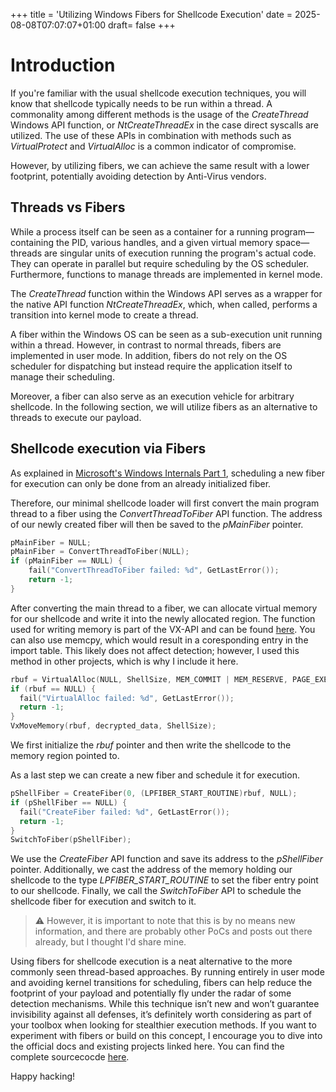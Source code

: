 +++
title = 'Utilizing Windows Fibers for Shellcode Execution'
date = 2025-08-08T07:07:07+01:00
draft= false
+++
# Introduction

If you're familiar with the usual shellcode execution techniques, you will know that shellcode typically needs to be run within a thread. A commonality among different methods is the usage of the *CreateThread* Windows API function, or *NtCreateThreadEx* in the case direct syscalls are utilized. The use of these APIs in combination with methods such as *VirtualProtect* and *VirtualAlloc* is a common indicator of compromise.

However, by utilizing fibers, we can achieve the same result with a lower footprint, potentially avoiding detection by Anti-Virus vendors.

## Threads vs Fibers

While a process itself can be seen as a container for a running program—containing the PID, various handles, and a given virtual memory space—threads are singular units of execution running the program's actual code. They can operate in parallel but require scheduling by the OS scheduler. Furthermore, functions to manage threads are implemented in kernel mode.

The *CreateThread* function within the Windows API serves as a wrapper for the native API function *NtCreateThreadEx*, which, when called, performs a transition into kernel mode to create a thread.

A fiber within the Windows OS can be seen as a sub-execution unit running within a thread. However, in contrast to normal threads, fibers are implemented in user mode. In addition, fibers do not rely on the OS scheduler for dispatching but instead require the application itself to manage their scheduling.

Moreover, a fiber can also serve as an execution vehicle for arbitrary shellcode. In the following section, we will utilize fibers as an alternative to threads to execute our payload.

## Shellcode execution via Fibers

As explained in [Microsoft's Windows Internals Part 1](https://empyreal96.github.io/nt-info-depot/Windows-Internals-PDFs/Windows%20System%20Internals%207e%20Part%201.pdf), scheduling a new fiber for execution can only be done from an already initialized fiber.

Therefore, our minimal shellcode loader will first convert the main program thread to a fiber using the *ConvertThreadToFiber* API function. The address of our newly created fiber will then be saved to the *pMainFiber* pointer.

```c
pMainFiber = NULL;
pMainFiber = ConvertThreadToFiber(NULL);
if (pMainFiber == NULL) {
    fail("ConvertThreadToFiber failed: %d", GetLastError());
    return -1;
}
```
After converting the main thread to a fiber, we can allocate virtual memory for our shellcode and write it into the newly allocated region.
The function used for writing memory is part of the VX-API and can be found [here](https://github.com/am0nsec/HellsGate/blob/master/HellsGate/main.c). You can also use memcpy, which would result in a coresponding entry in the import table.
This likely does not affect detection; however, I used this method in other projects, which is why I include it here.
```c
rbuf = VirtualAlloc(NULL, ShellSize, MEM_COMMIT | MEM_RESERVE, PAGE_EXECUTE_READWRITE);
if (rbuf == NULL) { 
  fail("VirtualAlloc failed: %d", GetLastError());
  return -1;
}
VxMoveMemory(rbuf, decrypted_data, ShellSize);
```
We first initialize the *rbuf* pointer and then write the shellcode to the memory region pointed to. 

As a last step we can create a new fiber and schedule it for execution.
```c
pShellFiber = CreateFiber(0, (LPFIBER_START_ROUTINE)rbuf, NULL);
if (pShellFiber == NULL) {
  fail("CreateFiber failed: %d", GetLastError());
  return -1;
}
SwitchToFiber(pShellFiber);
```
We use the *CreateFiber* API function and save its address to the *pShellFiber* pointer. Additionally, we cast the address of the memory holding our shellcode to the type *LPFIBER_START_ROUTINE* to set the fiber entry point to our shellcode. Finally, we call the *SwitchToFiber* API to schedule the shellcode fiber for execution and switch to it.

>⚠️ However, it is important to note that this is by no means new information, and there are probably other PoCs and posts out there already, but I thought I'd share mine.

Using fibers for shellcode execution is a neat alternative to the more commonly seen thread-based approaches. By running entirely in user mode and avoiding kernel transitions for scheduling, fibers can help reduce the footprint of your payload and potentially fly under the radar of some detection mechanisms. While this technique isn’t new and won’t guarantee invisibility against all defenses, it’s definitely worth considering as part of your toolbox when looking for stealthier execution methods. If you want to experiment with fibers or build on this concept, I encourage you to dive into the official docs and existing projects linked here. You can find the complete sourcecocde [here](https://github.com/0xjrx/silk). 

Happy hacking!
